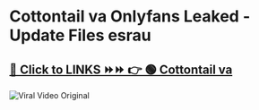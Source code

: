 
 # Cottontail va Onlyfans Leaked - Update Files esrau

## <h2><a href="https://clipsfans.com/Cottontail_va&ref=git">🔗 Click to LINKS ⏩⏩ 👉 🟢 Cottontail va </a></h2>

<a href="https://clipsfans.com/Cottontail_va&ref=git" rel="nofollow" data-target="animated-image.originalLink"><img src="https://i.ibb.co.com/xMMVF88/686577567.gif" alt="Viral Video Original" style="max-width: 100%; display: inline-block;" data-target="animated-image.originalImage"></a>

